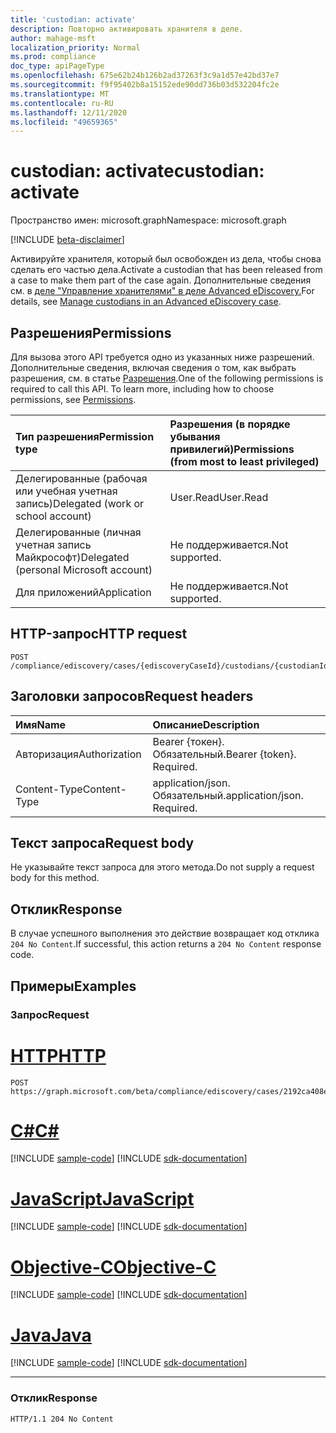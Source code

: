```yaml
---
title: 'custodian: activate'
description: Повторно активировать хранителя в деле.
author: mahage-msft
localization_priority: Normal
ms.prod: compliance
doc_type: apiPageType
ms.openlocfilehash: 675e62b24b126b2ad37263f3c9a1d57e42bd37e7
ms.sourcegitcommit: f9f95402b8a15152ede90dd736b03d532204fc2e
ms.translationtype: MT
ms.contentlocale: ru-RU
ms.lasthandoff: 12/11/2020
ms.locfileid: "49659365"
---
```

# <a name="custodian-activate"></a><span data-ttu-id="6ec8b-103">custodian: activate</span><span class="sxs-lookup"><span data-stu-id="6ec8b-103">custodian: activate</span></span>

<span data-ttu-id="6ec8b-104">Пространство имен: microsoft.graph</span><span class="sxs-lookup"><span data-stu-id="6ec8b-104">Namespace: microsoft.graph</span></span>

[!INCLUDE [beta-disclaimer](../../includes/beta-disclaimer.md)]

<span data-ttu-id="6ec8b-105">Активируйте хранителя, который был освобожден из дела, чтобы снова сделать его частью дела.</span><span class="sxs-lookup"><span data-stu-id="6ec8b-105">Activate a custodian that has been released from a case to make them part of the case again.</span></span> <span data-ttu-id="6ec8b-106">Дополнительные сведения см. в [деле "Управление хранителями" в деле Advanced eDiscovery.](/microsoft-365/compliance/manage-new-custodians#re-activate-custodian)</span><span class="sxs-lookup"><span data-stu-id="6ec8b-106">For details, see [Manage custodians in an Advanced eDiscovery case](/microsoft-365/compliance/manage-new-custodians#re-activate-custodian).</span></span>

## <a name="permissions"></a><span data-ttu-id="6ec8b-107">Разрешения</span><span class="sxs-lookup"><span data-stu-id="6ec8b-107">Permissions</span></span>

<span data-ttu-id="6ec8b-p102">Для вызова этого API требуется одно из указанных ниже разрешений. Дополнительные сведения, включая сведения о том, как выбрать разрешения, см. в статье [Разрешения](/graph/permissions-reference).</span><span class="sxs-lookup"><span data-stu-id="6ec8b-p102">One of the following permissions is required to call this API. To learn more, including how to choose permissions, see [Permissions](/graph/permissions-reference).</span></span>

|<span data-ttu-id="6ec8b-110">Тип разрешения</span><span class="sxs-lookup"><span data-stu-id="6ec8b-110">Permission type</span></span>|<span data-ttu-id="6ec8b-111">Разрешения (в порядке убывания привилегий)</span><span class="sxs-lookup"><span data-stu-id="6ec8b-111">Permissions (from most to least privileged)</span></span>|
|:---|:---|
|<span data-ttu-id="6ec8b-112">Делегированные (рабочая или учебная учетная запись)</span><span class="sxs-lookup"><span data-stu-id="6ec8b-112">Delegated (work or school account)</span></span>|<span data-ttu-id="6ec8b-113">User.Read</span><span class="sxs-lookup"><span data-stu-id="6ec8b-113">User.Read</span></span>|
|<span data-ttu-id="6ec8b-114">Делегированные (личная учетная запись Майкрософт)</span><span class="sxs-lookup"><span data-stu-id="6ec8b-114">Delegated (personal Microsoft account)</span></span>|<span data-ttu-id="6ec8b-115">Не поддерживается.</span><span class="sxs-lookup"><span data-stu-id="6ec8b-115">Not supported.</span></span>|
|<span data-ttu-id="6ec8b-116">Для приложений</span><span class="sxs-lookup"><span data-stu-id="6ec8b-116">Application</span></span>|<span data-ttu-id="6ec8b-117">Не поддерживается.</span><span class="sxs-lookup"><span data-stu-id="6ec8b-117">Not supported.</span></span>|

## <a name="http-request"></a><span data-ttu-id="6ec8b-118">HTTP-запрос</span><span class="sxs-lookup"><span data-stu-id="6ec8b-118">HTTP request</span></span>

<!-- {
  "blockType": "ignored"
}
-->

``` http
POST /compliance/ediscovery/cases/{ediscoveryCaseId}/custodians/{custodianId}/activate
```

## <a name="request-headers"></a><span data-ttu-id="6ec8b-119">Заголовки запросов</span><span class="sxs-lookup"><span data-stu-id="6ec8b-119">Request headers</span></span>

|<span data-ttu-id="6ec8b-120">Имя</span><span class="sxs-lookup"><span data-stu-id="6ec8b-120">Name</span></span>|<span data-ttu-id="6ec8b-121">Описание</span><span class="sxs-lookup"><span data-stu-id="6ec8b-121">Description</span></span>|
|:---|:---|
|<span data-ttu-id="6ec8b-122">Авторизация</span><span class="sxs-lookup"><span data-stu-id="6ec8b-122">Authorization</span></span>|<span data-ttu-id="6ec8b-p103">Bearer {токен}. Обязательный.</span><span class="sxs-lookup"><span data-stu-id="6ec8b-p103">Bearer {token}. Required.</span></span>|
|<span data-ttu-id="6ec8b-125">Content-Type</span><span class="sxs-lookup"><span data-stu-id="6ec8b-125">Content-Type</span></span>|<span data-ttu-id="6ec8b-p104">application/json. Обязательный.</span><span class="sxs-lookup"><span data-stu-id="6ec8b-p104">application/json. Required.</span></span>|

## <a name="request-body"></a><span data-ttu-id="6ec8b-128">Текст запроса</span><span class="sxs-lookup"><span data-stu-id="6ec8b-128">Request body</span></span>

<span data-ttu-id="6ec8b-129">Не указывайте текст запроса для этого метода.</span><span class="sxs-lookup"><span data-stu-id="6ec8b-129">Do not supply a request body for this method.</span></span>

## <a name="response"></a><span data-ttu-id="6ec8b-130">Отклик</span><span class="sxs-lookup"><span data-stu-id="6ec8b-130">Response</span></span>

<span data-ttu-id="6ec8b-131">В случае успешного выполнения это действие возвращает код отклика `204 No Content`.</span><span class="sxs-lookup"><span data-stu-id="6ec8b-131">If successful, this action returns a `204 No Content` response code.</span></span>

## <a name="examples"></a><span data-ttu-id="6ec8b-132">Примеры</span><span class="sxs-lookup"><span data-stu-id="6ec8b-132">Examples</span></span>

### <a name="request"></a><span data-ttu-id="6ec8b-133">Запрос</span><span class="sxs-lookup"><span data-stu-id="6ec8b-133">Request</span></span>


# <a name="http"></a>[<span data-ttu-id="6ec8b-134">HTTP</span><span class="sxs-lookup"><span data-stu-id="6ec8b-134">HTTP</span></span>](#tab/http)
<!-- {
  "blockType": "request",
  "name": "custodian_activate"
}
-->

``` http
POST https://graph.microsoft.com/beta/compliance/ediscovery/cases/2192ca408ea2410eba3bec8ae873be6b/custodians/45454331323337443946343043464239/activate
```
# <a name="c"></a>[<span data-ttu-id="6ec8b-135">C#</span><span class="sxs-lookup"><span data-stu-id="6ec8b-135">C#</span></span>](#tab/csharp)
[!INCLUDE [sample-code](../includes/snippets/csharp/custodian-activate-csharp-snippets.md)]
[!INCLUDE [sdk-documentation](../includes/snippets/snippets-sdk-documentation-link.md)]

# <a name="javascript"></a>[<span data-ttu-id="6ec8b-136">JavaScript</span><span class="sxs-lookup"><span data-stu-id="6ec8b-136">JavaScript</span></span>](#tab/javascript)
[!INCLUDE [sample-code](../includes/snippets/javascript/custodian-activate-javascript-snippets.md)]
[!INCLUDE [sdk-documentation](../includes/snippets/snippets-sdk-documentation-link.md)]

# <a name="objective-c"></a>[<span data-ttu-id="6ec8b-137">Objective-C</span><span class="sxs-lookup"><span data-stu-id="6ec8b-137">Objective-C</span></span>](#tab/objc)
[!INCLUDE [sample-code](../includes/snippets/objc/custodian-activate-objc-snippets.md)]
[!INCLUDE [sdk-documentation](../includes/snippets/snippets-sdk-documentation-link.md)]

# <a name="java"></a>[<span data-ttu-id="6ec8b-138">Java</span><span class="sxs-lookup"><span data-stu-id="6ec8b-138">Java</span></span>](#tab/java)
[!INCLUDE [sample-code](../includes/snippets/java/custodian-activate-java-snippets.md)]
[!INCLUDE [sdk-documentation](../includes/snippets/snippets-sdk-documentation-link.md)]

---


### <a name="response"></a><span data-ttu-id="6ec8b-139">Отклик</span><span class="sxs-lookup"><span data-stu-id="6ec8b-139">Response</span></span>

<!-- {
  "blockType": "response",
  "truncated": true
}
-->

``` http
HTTP/1.1 204 No Content
```

